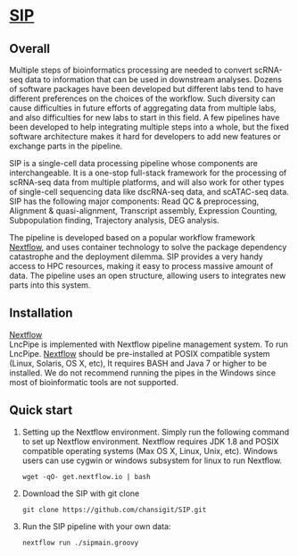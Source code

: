 # [SIP](https://github.com/chansigit/SIP) 
## Overall
Multiple steps of bioinformatics processing are needed to convert scRNA-seq data to information that can be used in downstream analyses. Dozens of software packages have been developed but different labs tend to have different preferences on the choices of the workflow. Such diversity can cause difficulties in future efforts of aggregating data from multiple labs, and also difficulties for new labs to start in this field. A few pipelines have been developed to help integrating multiple steps into a whole, but the fixed software architecture makes it hard for developers to add new features or exchange parts in the pipeline. 

SIP is a single-cell data processing pipeline whose components are interchangeable. It is a one-stop full-stack framework for the processing of scRNA-seq data from multiple platforms, and will also work for other types of single-cell sequencing data like dscRNA-seq data, and scATAC-seq data. SIP has the following major components: Read QC & preprocessing, Alignment & quasi-alignment, Transcript assembly, Expression Counting, Subpopulation finding, Trajectory analysis, DEG analysis. 

The pipeline is developed based on  a popular workflow framework [Nextflow](https://github.com/nextflow-io/nextflow), and uses container technology to solve the package dependency catastrophe and the deployment dilemma. SIP provides a very handy access to HPC resources, making it easy to process massive amount of data. The pipeline uses an open structure, allowing users to integrates new parts into this system.




## Installation
[Nextflow](https://github.com/nextflow-io/nextflow)  
LncPipe is implemented with Nextflow pipeline management system. To run LncPipe. [Nextflow](https://github.com/nextflow-io/nextflow) should be pre-installed at  POSIX compatible system (Linux, Solaris, OS X, etc), It requires BASH and Java 7 or higher to be installed. We do not recommend running the pipes in the Windows since most of bioinformatic tools are not supported.

## Quick start


1. Setting up the Nextflow environment. Simply run the following command to set up Nextflow environment. Nextflow requires JDK 1.8 and POSIX compatible operating systems (Max OS X, Linux, Unix, etc). Windows users can use cygwin or windows subsystem for linux to run Nextflow. 


   ```wget -qO- get.nextflow.io | bash  ```

2. Download the SIP with git clone

   ```git clone https://github.com/chansigit/SIP.git```

6. Run the SIP pipeline with your own data:

   ```nextflow run ./sipmain.groovy```

